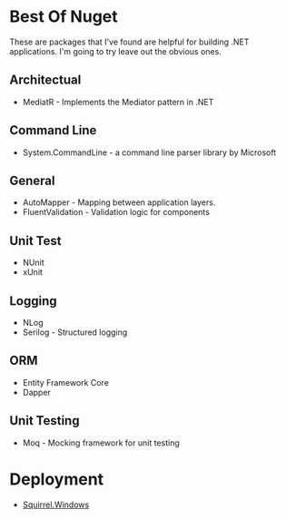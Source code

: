# Best Of Nuget

These are packages that I've found are helpful for building .NET applications.
I'm going to try leave out the obvious ones.

## Architectual

* MediatR - Implements the Mediator pattern in .NET

## Command Line
* System.CommandLine - a command line parser library by Microsoft


## General

* AutoMapper - Mapping between application layers.
* FluentValidation - Validation logic for components

## Unit Test

* NUnit
* xUnit


## Logging

* NLog
* Serilog - Structured logging


## ORM

* Entity Framework Core
* Dapper

## Unit Testing

* Moq - Mocking framework for unit testing


# Deployment

* [Squirrel.Windows](https://github.com/Squirrel/Squirrel.Windows)
